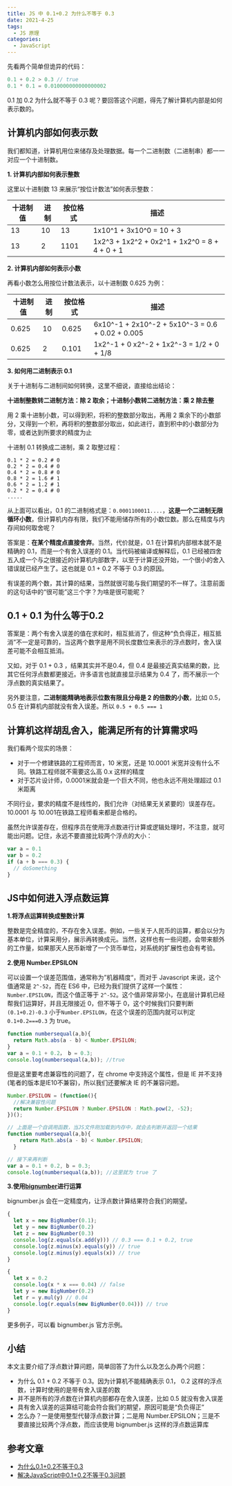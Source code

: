 ```yaml
---
title: JS 中 0.1+0.2 为什么不等于 0.3
date: 2021-4-25
tags:
  - JS 原理
categories:
  - JavaScript
---
```


先看两个简单但诡异的代码：



```js
0.1 + 0.2 > 0.3 // true
0.1 * 0.1 = 0.010000000000000002
```



0.1 加 0.2 为什么就不等于 0.3 呢？要回答这个问题，得先了解计算机内部是如何表示数的。



## 计算机内部如何表示数



我们都知道，计算机用位来储存及处理数据。每一个二进制数（二进制串）都一一对应一个十进制数。



**1. 计算机内部如何表示整数**



这里以十进制数 13 来展示“按位计数法”如何表示整数：



| **十进制值** | **进制** | **按位格式** | **描述**                                      |
| ------------ | -------- | ------------ | --------------------------------------------- |
| 13           | 10       | 13           | 1x10^1 + 3x10^0 = 10 + 3                      |
| 13           | 2        | 1101         | 1x2^3 + 1x2^2 + 0x2^1 + 1x2^0 = 8 + 4 + 0 + 1 |



**2. 计算机内部如何表示小数**



再看小数怎么用按位计数法表示，以十进制数 0.625 为例：



| **十进制值** | **进制** | **按位格式** | **描述**                                         |
| ------------ | -------- | ------------ | ------------------------------------------------ |
| 0.625        | 10       | 0.625        | 6x10^-1 + 2x10^-2 + 5x10^-3 = 0.6 + 0.02 + 0.005 |
| 0.625        | 2        | 0.101        | 1x2^-1 + 0 x2^-2 + 1x2^-3 = 1/2 + 0 + 1/8        |



**3. 如何用二进制表示 0.1**



关于十进制与二进制间如何转换，这里不细说，直接给出结论：



**十进制整数转二进制方法：除 2 取余；十进制小数转二进制方法：乘 2 除去整**



用 2 乘十进制小数，可以得到积，将积的整数部分取出，再用 2 乘余下的小数部分，又得到一个积，再将积的整数部分取出，如此进行，直到积中的小数部分为零，或者达到所要求的精度为止



十进制 0.1 转换成二进制，乘 2 取整过程：



```
0.1 * 2 = 0.2 # 0
0.2 * 2 = 0.4 # 0
0.4 * 2 = 0.8 # 0
0.8 * 2 = 1.6 # 1
0.6 * 2 = 1.2 # 1
0.2 * 2 = 0.4 # 0
.....
```



从上面可以看出，0.1 的二进制格式是：`0.0001100011....`，**这是一个二进制无限循环小数**，但计算机内存有限，我们不能用储存所有的小数位数。那么在精度与内存间如何取舍呢？



答案是：**在某个精度点直接舍弃**。当然，代价就是，0.1 在计算机内部根本就不是精确的 0.1，而是一个有舍入误差的 0.1。当代码被编译或解释后，0.1 已经被四舍五入成一个与之很接近的计算机内部数字，以至于计算还没开始，一个很小的舍入错误就已经产生了。这也就是 0.1 + 0.2 不等于 0.3 的原因。



有误差的两个数，其计算的结果，当然就很可能与我们期望的不一样了。注意前面的这句话中的“很可能”这三个字？为啥是很可能昵？



## 0.1 + 0.1 为什么等于0.2



答案是：两个有舍入误差的值在求和时，相互抵消了，但这种“负负得正，相互抵消”不一定是可靠的，当这两个数字是用不同长度数位来表示的浮点数时，舍入误差可能不会相互抵消。



又如，对于 0.1 + 0.3 ，结果其实并不是0.4，但 0.4 是最接近真实结果的数，比其它任何浮点数都更接近。许多语言也就直接显示结果为 0.4 了，而不展示一个浮点数的真实结果了。



另外要注意，**二进制能精确地表示位数有限且分母是 2 的倍数的小数**，比如 0.5，0.5 在计算机内部就没有舍入误差。所以 `0.5 + 0.5 === 1`



## 计算机这样胡乱舍入，能满足所有的计算需求吗



我们看两个现实的场景：



- 对于一个修建铁路的工程师而言，10 米宽，还是 10.0001 米宽并没有什么不同。铁路工程师就不需要这么高 0.x 这样的精度
- 对于芯片设计师，0.0001米就会是一个巨大不同，他也永远不用处理超过 0.1 米距离



不同行业，要求的精度不是线性的，我们允许（对结果无关紧要的）误差存在。10.0001 与 10.001在铁路工程师看来都是合格的。



虽然允许误差存在，但程序员在使用浮点数进行计算或逻辑处理时，不注意，就可能出问题。记住，永远不要直接比较两个浮点的大小：



```js
var a = 0.1
var b = 0.2
if (a + b === 0.3) {
  // doSomething
}
```



## JS中如何进入浮点数运算



**1.将浮点运算转换成整数计算**



整数是完全精度的，不存在舍入误差。例如，一些关于人民币的运算，都会以分为基本单位，计算采用分，展示再转换成元。当然，这样也有一些问题，会带来额外的工作量，如果那天人民币新增了一个货币单位，对系统的扩展性也会有考验。



**2.使用 Number.EPSILON**



可以设置一个误差范围值，通常称为”机器精度“，而对于 Javascript 来说，这个值通常是 `2^-52`，而在 ES6 中，已经为我们提供了这样一个属性：`Number.EPSILON`，而这个值正等于 `2^-52`。这个值非常非常小，在底层计算机已经帮我们运算好，并且无限接近 0，但不等于 0，这个时候我们只要判断 `(0.1+0.2)-0.3` 小于`Number.EPSILON`，在这个误差的范围内就可以判定 `0.1+0.2===0.3` 为 true。



```js
function numbersequal(a,b){
  return Math.abs(a - b) < Number.EPSILON;
} 
var a = 0.1 + 0.2， b = 0.3;
console.log(numbersequal(a,b)); //true
```



但是这里要考虑兼容性的问题了，在 chrome 中支持这个属性，但是 IE 并不支持(笔者的版本是IE10不兼容)，所以我们还要解决 IE 的不兼容问题。



```js
Number.EPSILON = (function(){
  //解决兼容性问题
  return Number.EPSILON ? Number.EPSILON : Math.pow(2, -52);
})();

// 上面是一个自调用函数，当JS文件刚加载到内存中，就会去判断并返回一个结果
function numbersequal(a,b){ 
    return Math.abs(a - b) < Number.EPSILON;
  }

// 接下来再判断
var a = 0.1 + 0.2, b = 0.3;
console.log(numbersequal(a,b)); //这里就为 true 了
```



**3.使用**[**bignumber**](https://github.com/MikeMcl/bignumber.js)**进行运算**



bignumber.js 会在一定精度内，让浮点数计算结果符合我们的期望。



```js
{
  let x = new BigNumber(0.1);
  let y = new BigNumber(0.2)
  let z = new BigNumber(0.3)
  console.log(z.equals(x.add(y))) // 0.3 === 0.1 + 0.2, true
  console.log(z.minus(x).equals(y)) // true
  console.log(z.minus(y).equals(x)) // true
}
```



```js
{
  let x = 0.2
  console.log(x * x === 0.04) // false
  let y = new BigNumber(0.2)
  let r = y.mul(y) // 0.04
  console.log(r.equals(new BigNumber(0.04))) // true
}
```



更多例子，可以看 bignumber.js 官方示例。



## 小结



本文主要介绍了浮点数计算问题，简单回答了为什么以及怎么办两个问题：



- 为什么 0.1 + 0.2 不等于 0.3。因为计算机不能精确表示 0.1， 0.2 这样的浮点数，计算时使用的是带有舍入误差的数
- 并不是所有的浮点数在计算机内部都存在舍入误差，比如 0.5 就没有舍入误差
- 具有舍入误差的运算结可能会符合我们的期望，原因可能是“负负得正”
- 怎么办？一是使用整型代替浮点数计算；二是用 Number.EPSILON；三是不要直接比较两个浮点数，而应该使用 bignumber.js 这样的浮点数运算库 



## 参考文章



- [为什么0.1+0.2不等于0.3](https://u3xyz.com/detail/28)
- [解决JavaScript中0.1+0.2不等于0.3问题](https://www.jb51.net/article/149384.htm)